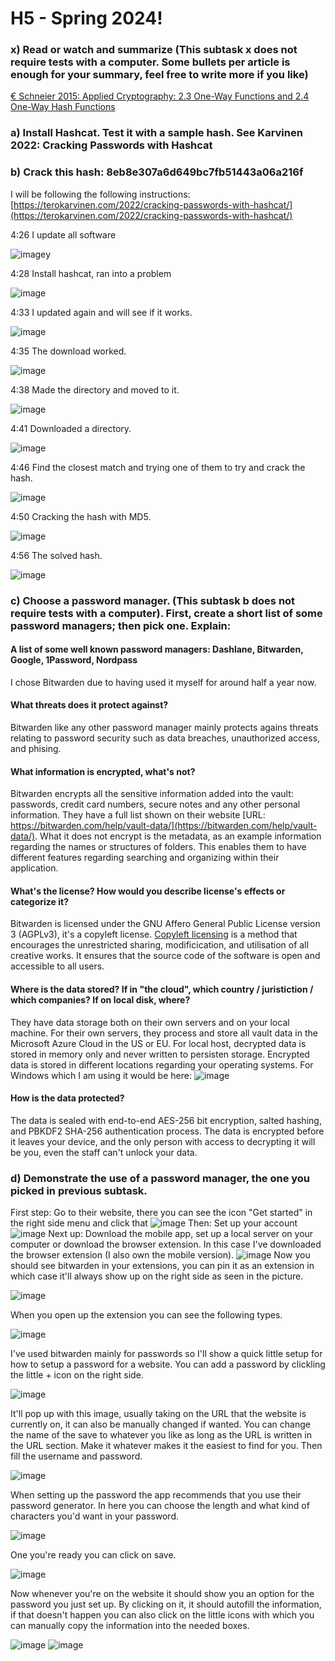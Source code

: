 # H5 - Spring 2024!

### x) Read or watch and summarize (This subtask x does not require tests with a computer. Some bullets per article is enough for your summary, feel free to write more if you like)
[€ Schneier 2015: Applied Cryptography: 2.3 One-Way Functions and 2.4 One-Way Hash Functions](https://learning.oreilly.com/library/view/applied-cryptography-protocols/9781119096726/10_chap02.html#chap02-sec003)

### a) Install Hashcat. Test it with a sample hash. See Karvinen 2022: Cracking Passwords with Hashcat
### b) Crack this hash: 8eb8e307a6d649bc7fb51443a06a216f
I will be following the following instructions: [https://terokarvinen.com/2022/cracking-passwords-with-hashcat/](https://terokarvinen.com/2022/cracking-passwords-with-hashcat/)

4:26
I update all software

![image](https://github.com/Karoqnq/bite_spring2024_is/assets/112175331/e52a9351-4a47-4a9f-8d6c-677ab10b774b)y

4:28
Install hashcat, ran into a problem

![image](https://github.com/Karoqnq/bite_spring2024_is/assets/112175331/4519bcdc-5d84-456f-9c45-2c7da3ca4d3f)

4:33
I updated again and will see if it works.

![image](https://github.com/Karoqnq/bite_spring2024_is/assets/112175331/734b05a9-86d6-4f66-9771-afa7a1ea4be8)

4:35
The download worked.

![image](https://github.com/Karoqnq/bite_spring2024_is/assets/112175331/b532d535-5a2d-476e-b0f7-4e78b43de780)

4:38
Made the directory and moved to it.

![image](https://github.com/Karoqnq/bite_spring2024_is/assets/112175331/bb013d5b-6e7d-492b-92e5-ed7fd5867afc)

4:41
Downloaded a directory.

![image](https://github.com/Karoqnq/bite_spring2024_is/assets/112175331/bc95dd3b-5108-4781-bc21-20e8c84a3191)

4:46
Find the closest match and trying one of them to try and crack the hash.

![image](https://github.com/Karoqnq/bite_spring2024_is/assets/112175331/23c52d77-b005-4e6b-b5d8-615c65c80b70)

4:50
Cracking the hash with MD5.

![image](https://github.com/Karoqnq/bite_spring2024_is/assets/112175331/0b2cc7aa-c5c7-4acd-a320-fac72867f505)

4:56
The solved hash.

![image](https://github.com/Karoqnq/bite_spring2024_is/assets/112175331/8dc59907-a17a-4be7-8400-ff74b9571cf0)















### c) Choose a password manager. (This subtask b does not require tests with a computer). First, create a short list of some password managers; then pick one. Explain:
#### A list of some well known password managers: Dashlane, Bitwarden, Google, 1Password, Nordpass

I chose Bitwarden due to having used it myself for around half a year now.

#### What threats does it protect against?
Bitwarden like any other password manager mainly protects agains threats relating to password security such as data breaches, unauthorized access, and phising.
  
#### What information is encrypted, what's not?
Bitwarden encrypts all the sensitive information added into the vault: passwords, credit card numbers, secure notes and any other personal information. They have a full list shown on their website [URL: https://bitwarden.com/help/vault-data/](https://bitwarden.com/help/vault-data/). What it does not encrypt is the metadata, as an example information regarding the names or structures of folders. This enables them to have different features regarding searching and organizing within their application. 
  
#### What's the license? How would you describe license's effects or categorize it?
Bitwarden is licensed under the GNU Affero General Public License version 3 (AGPLv3), it's a copyleft license. [Copyleft licensing](https://bytescare.com/blog/difference-between-copyright-and-copyleft) is a method that encourages the unrestricted sharing, modificication, and utilisation of all creative works. It ensures that the source code of the software is open and accessible to all users.
  
#### Where is the data stored? If in "the cloud", which country / juristiction / which companies? If on local disk, where?
They have data storage both on their own servers and on your local machine. For their own servers, they process and store all vault data in the Microsoft Azure Cloud in the US or EU. For local host, decrypted data is stored in memory only and never written to persisten storage. Encrypted data is stored in different locations regarding your operating systems. For Windows which I am using it would be here:
![image](https://github.com/Karoqnq/bite_spring2024_is/assets/112175331/c68c5e82-3674-4c80-af93-6e6d8366ed36)
 
#### How is the data protected?
  The data is sealed with end-to-end AES-256 bit encryption, salted hashing, and PBKDF2 SHA-256 authentication process. The data is encrypted before it leaves your device, and the only person with access to decrypting it will be you, even the staff can't unlock your data. 
  
### d) Demonstrate the use of a password manager, the one you picked in previous subtask.

First step: Go to their website, there you can see the icon "Get started" in the right side menu and click that
![image](https://github.com/Karoqnq/bite_spring2024_is/assets/112175331/b8d150ca-d488-4f5b-a4d1-a5b3e296936e)
Then: Set up your account
![image](https://github.com/Karoqnq/bite_spring2024_is/assets/112175331/57b9d9b1-cd7c-41df-b5e3-3596802c8df7)
Next up: Download the mobile app, set up a local server on your computer or download the browser extension. In this case I've downloaded the browser extension (I also own the mobile version).
![image](https://github.com/Karoqnq/bite_spring2024_is/assets/112175331/6f659c86-2102-4bb9-9548-e023953e2f9b)
Now you should see bitwarden in your extensions, you can pin it as an extension in which case it'll always show up on the right side as seen in the picture.

![image](https://github.com/Karoqnq/bite_spring2024_is/assets/112175331/bc7f179a-2996-47d8-a686-2468f622f2c9)

When you open up the extension you can see the following types.

![image](https://github.com/Karoqnq/bite_spring2024_is/assets/112175331/e452d2a1-6f05-4e2e-b6d2-f6923ea81a77)

I've used bitwarden mainly for passwords so I'll show a quick little setup for how to setup a password for a website.
You can add a password by clickling the little + icon on the right side.

![image](https://github.com/Karoqnq/bite_spring2024_is/assets/112175331/3dbe8f44-41c3-4b39-a399-c54ea752e630)

It'll pop up with this image, usually taking on the URL that the website is currently on, it can also be manually changed if wanted.
You can change the name of the save to whatever you like as long as the URL is written in the URL section. Make it whatever makes it the easiest to find for you. Then fill the username and password.

![image](https://github.com/Karoqnq/bite_spring2024_is/assets/112175331/70d80e65-0a84-4e63-afcc-077cfa701a65)

When setting up the password the app recommends that you use their password generator. In here you can choose the length and what kind of characters you'd want in your password.

![image](https://github.com/Karoqnq/bite_spring2024_is/assets/112175331/3e695ff8-b13e-43e0-a070-8522c60c18db)

One you're ready you can click on save.

![image](https://github.com/Karoqnq/bite_spring2024_is/assets/112175331/6130810c-c49f-4200-b23f-2aadc95dfb08)

Now whenever you're on the website it should show you an option for the password you just set up. By clicking on it, it should autofill the information, if that doesn't happen you can also click on the little icons with which you can manually copy the information into the needed boxes.

![image](https://github.com/Karoqnq/bite_spring2024_is/assets/112175331/828f7eb6-9c00-4bfb-bf35-df5464c53515)
![image](https://github.com/Karoqnq/bite_spring2024_is/assets/112175331/da856981-1fd4-4817-9c44-4e17bdb8f34a)



